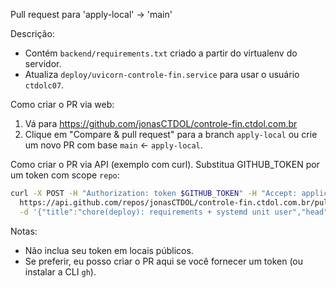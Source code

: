 Pull request para 'apply-local' -> 'main'

Descrição:
- Contém `backend/requirements.txt` criado a partir do virtualenv do servidor.
- Atualiza `deploy/uvicorn-controle-fin.service` para usar o usuário `ctdolc07`.

Como criar o PR via web:
1. Vá para https://github.com/jonasCTDOL/controle-fin.ctdol.com.br
2. Clique em "Compare & pull request" para a branch `apply-local` ou crie um novo PR com base `main` <- `apply-local`.

Como criar o PR via API (exemplo com curl). Substitua GITHUB_TOKEN por um token com scope `repo`:

```bash
curl -X POST -H "Authorization: token $GITHUB_TOKEN" -H "Accept: application/vnd.github+json" \
  https://api.github.com/repos/jonasCTDOL/controle-fin.ctdol.com.br/pulls \
  -d '{"title":"chore(deploy): requirements + systemd unit user","head":"apply-local","base":"main","body":"Add backend requirements and update systemd unit user to ctdolc07."}'
```

Notas:
- Não inclua seu token em locais públicos.
- Se preferir, eu posso criar o PR aqui se você fornecer um token (ou instalar a CLI `gh`).

